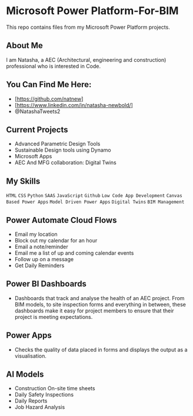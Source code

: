# Microsoft Power Platform-For-BIM
This repo contains files from my Microsoft Power Platform projects. 

## About Me
I am Natasha, a AEC (Architectural, engineering and construction) professional who is interested in Code. 

## You Can Find Me Here:
* [https://github.com/natnew]
* [https://www.linkedin.com/in/natasha-newbold/]
* @NatashaTweets2


## Current Projects
* Advanced Parametric Design Tools
* Sustainable Design tools using Dynamo
* Microsoft Apps
* AEC And MFG collaboration: Digital Twins

## My Skills 
`HTML` `CSS` `Python` `SAAS` `JavaScript` `Github` `Low Code App Development` `Canvas Based Power Apps` `Model Driven Power Apps` `Digital Twins` `BIM Management`

## Power Automate Cloud Flows

* Email my location
* Block out my calendar for an hour
* Email a note/reminder
* Email me a list of up and coming calendar events
* Follow up on a message
* Get Daily Reminders

## Power BI Dashboards
* Dashboards that track and analyse the health of an AEC project. From BIM models, to site inspection forms and everything in between, these dashboards make it easy for project members to ensure that their project is meeting expectations. 

## Power Apps

* Checks the quality of data placed in forms and displays the output as a visualisation. 



## AI Models

* Construction On-site time sheets
* Daily Safety Inspections
* Daily Reports
* Job Hazard Analysis
